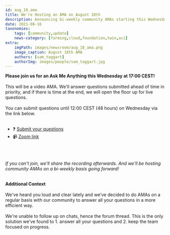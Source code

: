 ```yaml
---
id: aug_18_ama
title: We're Hosting an AMA on August 18th
description: Announcing bi-weekly community AMAs starting this Wednesday!
date: 2021-08-16
taxonomies:
    tags: [community,update]
    news-category: [farming,cloud,foundation,twin,aci]
extra:
    imgPath: images/newsroom/aug_18_ama.png
    image_caption: August 18th AMA
    authors: [sam_taggart]
    authorImg: images/people/sam_taggart.jpg
---
```


**Please join us for an Ask Me Anything this Wednesday at 17:00 CEST!**
<br/>
<br/>
This will be a video AMA. We'll answer questions submitted ahead of time in priority, and if there is time at the end, we will open the floor up for live questions.
<br/>
<br/>
You can submit questions until 12:00 CEST (48 hours) on Wednesday via the link below.
<br/>
<br/>

- ❓ [Submit your questions](https://forum.threefold.io/t/submit-your-questions-for-the-wednesday-august-18-ask-me-anything-ama/1109)
- 📹 [Zoom link](https://us02web.zoom.us/j/88516114306)
<br/>
<br/>

*If you can’t join, we’ll share the recording afterwards. And we’ll be hosting community AMAs on a bi-weekly basis going forward!*
<br/>
<br/>

**Additional Context**
<br/>
<br/>
We've heard you loud and clear lately and we’ve decided to do AMAs on a regular basis with our community to answer all your questions in a more efficient way.
<br/>
<br/>
We're unable to follow up on chats, hence the forum thread. This is the only solution we’ve found to 1. answer all your questions and 2. keep the team focused on progress.
